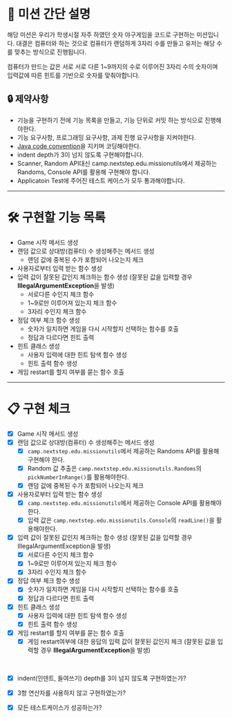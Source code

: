 # 🚀 미션 간단 설명
해당 미션은 우리가 학생시절 자주 하였던 숫자 야구게임을 코드로 구현하는 미션입니다. 
대결은 컴퓨터와 하는 것으로 컴퓨터가 랜덤하게 3자리 수를 만들고 유저는 해당 수를 맞추는 방식으로 진행됩니다.

컴퓨터가 만드는 값은 서로 서로 다른 1~9까지의 수로 이루어진 3자리 수의 숫자이며 입력값에 따른 힌트를 기반으로 숫자를 맞춰야합니다.

## 🔒 제약사항
- 기능을 구현하기 전에 기능 목록을 만들고, 기능 단위로 커밋 하는 방식으로 진행해야한다.
- 기능 요구사항, 프로그래밍 요구사항, 과제 진행 요구사항을 지켜야한다.
- [Java code convention](https://naver.github.io/hackday-conventions-java)을 지키며 코딩해야한다.
- indent depth가 3이 넘지 않도록 구현해야합니다.
- Scanner, Random API대신 camp.nextstep.edu.missionutils에서 제공하는 Randoms, Console API를 활용해 구현해야 합니다.
- Applicatoin Test에 주어진 테스트 케이스가 모두 통과해야합니다.

<hr>

# 🛠 구현할 기능 목록
* Game 시작 메서드 생성
* 랜덤 값으로 상대방(컴퓨터) 수 생성해주는 메서드 생성
   * 랜덤 값에 중복된 수가 포함되어 나오는지 체크
* 사용자로부터 입력 받는 함수 생성
* 입력 값이 잘못된 값인지 체크하는 함수 생성 (잘못된 값을 입력할 경우 **IllegalArgumentException**을 발생)
   * 서로다른 수인지 체크 함수
   * 1~9로만 이루어져 있는지 체크 함수
   * 3자리 수인지 체크 함수
* 정답 여부 체크 함수 생성
   * 숫자가 일치하면 게임을 다시 시작할지 선택하는 함수를 호출
   * 정답과 다르다면 힌트 출력
* 힌트 클래스 생성 
   * 사용자 입력에 대한 힌트 탐색 함수 생성
   * 힌트 출력 함수 생성
* 게임 restart를 할지 여부를 묻는 함수 호출


<hr>

# 📋 구현 체크
* [X] Game 시작 메서드 생성
* [X] 랜덤 값으로 상대방(컴퓨터) 수 생성해주는 메서드 생성
   * [X] `camp.nextstep.edu.missionutils`에서 제공하는 Randoms API를 활용해 구현해야 한다.
   * [X] Random 값 추출은 `camp.nextstep.edu.missionutils.Randoms`의 `pickNumberInRange()`를 활용해야한다.
   * [X] 랜덤 값에 중복된 수가 포함되어 나오는지 체크
* [X] 사용자로부터 입력 받는 함수 생성
   * [X] `camp.nextstep.edu.missionutils`에서 제공하는 Console API를 활용해야한다.
   * [X] 입력 값은 `camp.nextstep.edu.missionutils.Console`의 `readLine()`을 활용해야한다.
* [X] 입력 값이 잘못된 값인지 체크하는 함수 생성 (잘못된 값을 입력할 경우 IllegalArgumentException을 발생)
   * [X] 서로다른 수인지 체크 함수
   * [X] 1~9로만 이루어져 있는지 체크 함수
   * [X] 3자리 수인지 체크 함수
* [X] 정답 여부 체크 함수 생성
   * [X] 숫자가 일치하면 게임을 다시 시작할지 선택하는 함수를 호출
   * [X] 정답과 다르다면 힌트 출력
* [X] 힌트 클래스 생성 
   * [X] 사용자 입력에 대한 힌트 탐색 함수 생성
   * [X] 힌트 출력 함수 생성
* [X] 게임 restart를 할지 여부를 묻는 함수 호출
   * [X] 게임 restart여부에 대한 응답의 입력 값이 잘못된 값인지 체크 (잘못된 값을 입력할 경우 **IllegalArgumentException**을 발생)

<br>

* [X] indent(인덴트, 들여쓰기) depth를 3이 넘지 않도록 구현하였는가?
* [X] 3항 연산자를 사용하지 않고 구현하였는가?
* [X] 모든 테스트케이스가 성공하는가?


